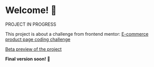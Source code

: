 # Welcome! 👋

PROJECT IN PROGRESS 

This project is about a challenge from frontend mentor: [E-commerce product page coding challenge](https://www.frontendmentor.io/challenges/ecommerce-product-page-UPsZ9MJp6)

[Beta preview of the project](https://joadevy.github.io/FM-Ecommerce-ProductPage/)

**Final version soon!** 🚀
